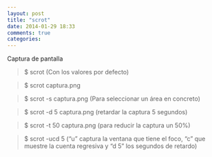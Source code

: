 ```yaml
---
layout: post
title: "scrot"
date: 2014-01-29 18:33
comments: true
categories: 
---
```

Captura de pantalla

>$ scrot (Con los valores por defecto)

>$ scrot captura.png

>$ scrot -s captura.png (Para seleccionar un área en concreto)

>$ scrot -d 5 captura.png (retardar la captura 5 segundos)

>$ scrot -t 50 captura.png (para reducir la captura un 50%)

>$ scrot -ucd 5 (“u” captura la ventana que tiene el foco, “c” que muestre la cuenta regresiva y “d 5” los segundos de retardo)

